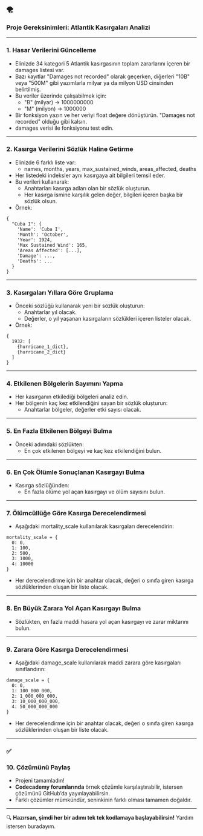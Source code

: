 ### **🌪️**

### **Proje Gereksinimleri: Atlantik Kasırgaları Analizi**

---

### **1. Hasar Verilerini Güncelleme**

- Elinizde 34 kategori 5 Atlantik kasırgasının toplam zararlarını içeren bir damages listesi var.
- Bazı kayıtlar "Damages not recorded" olarak geçerken, diğerleri "10B" veya "500M" gibi yazımlarla milyar ya da milyon USD cinsinden belirtilmiş.
- Bu veriler üzerinde çalışabilmek için:
    - "B" (milyar) → 1000000000
    - "M" (milyon) → 1000000
- Bir fonksiyon yazın ve her veriyi float değere dönüştürün. "Damages not recorded" olduğu gibi kalsın.
- damages verisi ile fonksiyonu test edin.

---

### **2. Kasırga Verilerini Sözlük Haline Getirme**

- Elinizde 6 farklı liste var:
    - names, months, years, max_sustained_winds, areas_affected, deaths
- Her listedeki indeksler aynı kasırgaya ait bilgileri temsil eder.
- Bu verileri kullanarak:
    - Anahtarları kasırga adları olan bir sözlük oluşturun.
    - Her kasırga ismine karşılık gelen değer, bilgileri içeren başka bir sözlük olsun.
- Örnek:

```
{
  "Cuba I": {
    'Name': 'Cuba I',
    'Month': 'October',
    'Year': 1924,
    'Max Sustained Wind': 165,
    'Areas Affected': [...],
    'Damage': ...,
    'Deaths': ...
  }
}
```

---

### **3. Kasırgaları Yıllara Göre Gruplama**

- Önceki sözlüğü kullanarak yeni bir sözlük oluşturun:
    - Anahtarlar yıl olacak.
    - Değerler, o yıl yaşanan kasırgaların sözlükleri içeren listeler olacak.
- Örnek:

```
{
  1932: [
    {hurricane_1_dict},
    {hurricane_2_dict}
  ]
}
```

---

### **4. Etkilenen Bölgelerin Sayımını Yapma**

- Her kasırganın etkilediği bölgeleri analiz edin.
- Her bölgenin kaç kez etkilendiğini sayan bir sözlük oluşturun:
    - Anahtarlar bölgeler, değerler etki sayısı olacak.

---

### **5. En Fazla Etkilenen Bölgeyi Bulma**

- Önceki adımdaki sözlükten:
    - En çok etkilenen bölgeyi ve kaç kez etkilendiğini bulun.

---

### **6. En Çok Ölümle Sonuçlanan Kasırgayı Bulma**

- Kasırga sözlüğünden:
    - En fazla ölüme yol açan kasırgayı ve ölüm sayısını bulun.

---

### **7. Ölümcüllüğe Göre Kasırga Derecelendirmesi**

- Aşağıdaki mortality_scale kullanılarak kasırgaları derecelendirin:

```
mortality_scale = {
  0: 0,
  1: 100,
  2: 500,
  3: 1000,
  4: 10000
}
```

- Her derecelendirme için bir anahtar olacak, değeri o sınıfa giren kasırga sözlüklerinden oluşan bir liste olacak.

---

### **8. En Büyük Zarara Yol Açan Kasırgayı Bulma**

- Sözlükten, en fazla maddi hasara yol açan kasırgayı ve zarar miktarını bulun.

---

### **9. Zarara Göre Kasırga Derecelendirmesi**

- Aşağıdaki damage_scale kullanılarak maddi zarara göre kasırgaları sınıflandırın:

```
damage_scale = {
  0: 0,
  1: 100_000_000,
  2: 1_000_000_000,
  3: 10_000_000_000,
  4: 50_000_000_000
}
```

- Her derecelendirme için bir anahtar olacak, değeri o sınıfa giren kasırga sözlüklerinden oluşan bir liste olacak.

---

### **✅**

### **10. Çözümünü Paylaş**

- Projeni tamamladın!
- **Codecademy forumlarında** örnek çözümle karşılaştırabilir, istersen çözümünü GitHub’da yayınlayabilirsin.
- Farklı çözümler mümkündür, seninkinin farklı olması tamamen doğaldır.

---

🔍 **Hazırsan, şimdi her bir adımı tek tek kodlamaya başlayabilirsin!** Yardım istersen buradayım.

